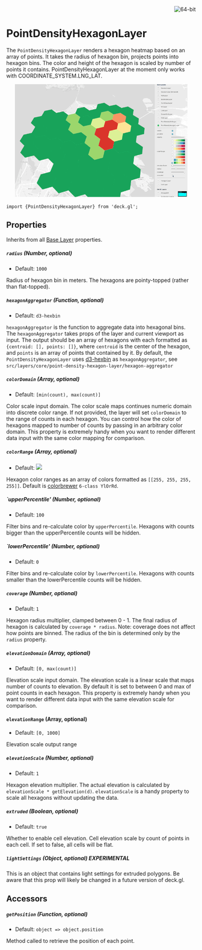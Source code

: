 <p align="right">
  <img src="https://img.shields.io/badge/extruded-yes-blue.svg?style=flat-square" alt="64-bit" />
</p>

# PointDensityHexagonLayer

The `PointDensityHexagonLayer` renders a hexagon heatmap based on an array of points.
 It takes the radius of hexagon bin, projects points into hexagon bins. The color
and height of the hexagon is scaled by number of points it contains. PointDensityHexagonLayer
at the moment only works with COORDINATE_SYSTEM.LNG_LAT.


  <div align="center">
    <img height="300" src="/demo/src/static/images/point-density-hexagon.gif" />
  </div>

    import {PointDensityHexagonLayer} from 'deck.gl';

## Properties

Inherits from all [Base Layer](/docs/layers/base-layer.md) properties.

##### `radius` (Number, optional)

- Default: `1000`

Radius of hexagon bin in meters. The hexagons are pointy-topped (rather than flat-topped).

##### `hexagonAggregator` (Function, optional)

- Default: `d3-hexbin`

`hexagonAggregator` is the function to aggregate data into hexagonal bins.
The `hexagonAggregator` takes props of the layer and current viewport as input.
The output should be an array of hexagons with each formatted as `{centroid: [], points: []}`, where
`centroid` is the center of the hexagon, and `points` is an array of points that contained by it.
By default, the `PointDensityHexagonLayer` uses
[d3-hexbin](https://github.com/d3/d3-hexbin) as `hexagonAggregator`,
see `src/layers/core/point-density-hexagon-layer/hexagon-aggregator`

##### `colorDomain` (Array, optional)

- Default: `[min(count), max(count)]`

Color scale input domain. The color scale maps continues numeric domain into
discrete color range. If not provided, the layer will set `colorDomain` to the
range of counts in each hexagon. You can control how the color of hexagons mapped
to number of counts by passing in an arbitrary color domain. This property is extremely handy when you want to render different data input with the same color mapping for comparison.

##### `colorRange` (Array, optional)

- Default: <img src="/demo/src/static/images/colorbrewer_YlOrRd_6.png"/></a>

Hexagon color ranges as an array of colors formatted as `[[255, 255, 255, 255]]`. Default is
[colorbrewer](http://colorbrewer2.org/#type=sequential&scheme=YlOrRd&n=6) `6-class YlOrRd`.

##### `upperPercentile' (Number, optional)

- Default: `100`

Filter bins and re-calculate color by `upperPercentile`. Hexagons with counts 
bigger than the upperPercentile counts will be hidden.

##### `lowerPercentile' (Number, optional)

- Default: `0`

Filter bins and re-calculate color by `lowerPercentile`. Hexagons with counts 
smaller than the lowerPercentile counts will be hidden.

##### `coverage` (Number, optional)

- Default: `1`

Hexagon radius multiplier, clamped between 0 - 1. The final radius of hexagon
is calculated by `coverage * radius`. Note: coverage does not affect how points
are binned.
The radius of the bin is determined only by the `radius` property.

##### `elevationDomain` (Array, optional)

- Default: `[0, max(count)]`

Elevation scale input domain. The elevation scale is a linear scale that
maps number of counts to elevation. By default it is set to between
0 and max of point counts in each hexagon.
This property is extremely handy when you want to render different data input
with the same elevation scale for comparison.

#### `elevationRange` (Array, optional)

- Default: `[0, 1000]`

Elevation scale output range

##### `elevationScale` (Number, optional)

- Default: `1`

Hexagon elevation multiplier. The actual elevation is calculated by
  `elevationScale * getElevation(d)`. `elevationScale` is a handy property to scale
all hexagons without updating the data.

##### `extruded` (Boolean, optional)

- Default: `true`

Whether to enable cell elevation. Cell elevation scale by count of points in each cell. If set to false, all cells will be flat.

##### `lightSettings` (Object, optional) **EXPERIMENTAL**

This is an object that contains light settings for extruded polygons.
  Be aware that this prop will likely be changed in a future version of deck.gl.

## Accessors

##### `getPosition` (Function, optional)

- Default: `object => object.position`

Method called to retrieve the position of each point.
